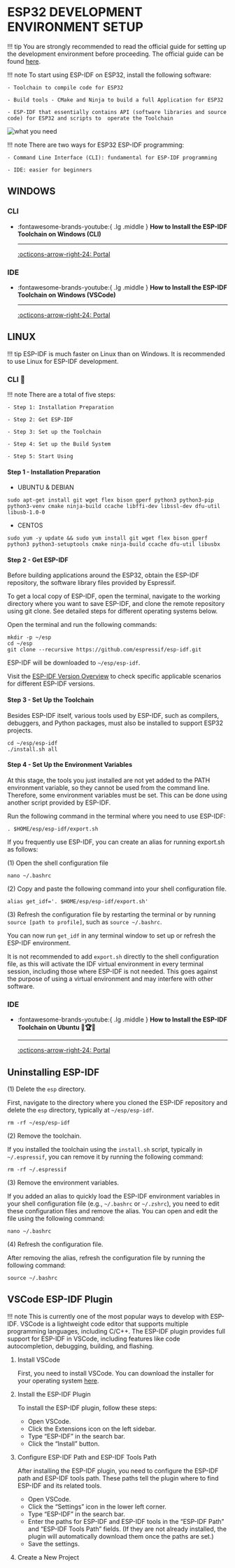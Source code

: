 # ESP32 DEVELOPMENT ENVIRONMENT SETUP

!!! tip
    You are strongly recommended to read the official guide for setting up the development environment before proceeding. The official guide can be found [here](https://docs.espressif.com/projects/esp-idf/en/latest/esp32/get-started/index.html). 

!!! note
    To start using ESP-IDF on ESP32, install the following software:
    
    - Toolchain to compile code for ESP32
    
    - Build tools - CMake and Ninja to build a full Application for ESP32
    
    - ESP-IDF that essentially contains API (software libraries and source code) for ESP32 and scripts to  operate the Toolchain

![what you need](what-you-need.png)

!!! note
    There are two ways for ESP32 ESP-IDF programming:

    - Command Line Interface (CLI): fundamental for ESP-IDF programming

    - IDE: easier for beginners

## WINDOWS

### CLI

<div class="grid cards" markdown>

-   :fontawesome-brands-youtube:{ .lg .middle } __How to Install the ESP-IDF Toolchain on Windows (CLI)__

    ---

    [:octicons-arrow-right-24: <a href="https://docs.espressif.com/projects/esp-idf/zh_CN/latest/esp32s3/get-started/windows-setup.html" target="_blank"> Portal </a>](#)

</div>

### IDE

<div class="grid cards" markdown>

-   :fontawesome-brands-youtube:{ .lg .middle } __How to Install the ESP-IDF Toolchain on Windows (VSCode)__

    ---

    [:octicons-arrow-right-24: <a href="https://www.youtube.com/watch?v=byVPAfodTyY&list=PLOzvoM7_Knrc9MKih2gNIMwZhGBfIKQb7" target="_blank"> Portal </a>](#)

</div>

## LINUX

!!! tip
    ESP-IDF is much faster on Linux than on Windows. It is recommended to use Linux for ESP-IDF development.

### CLI 🎯

!!! note
    There are a total of five steps:

    - Step 1: Installation Preparation

    - Step 2: Get ESP-IDF

    - Step 3: Set up the Toolchain

    - Step 4: Set up the Build System

    - Step 5: Start Using

#### Step 1 - Installation Preparation
- UBUNTU & DEBIAN

```shell
sudo apt-get install git wget flex bison gperf python3 python3-pip python3-venv cmake ninja-build ccache libffi-dev libssl-dev dfu-util libusb-1.0-0
```

- CENTOS

```shell
sudo yum -y update && sudo yum install git wget flex bison gperf python3 python3-setuptools cmake ninja-build ccache dfu-util libusbx
```

#### Step 2 - Get ESP-IDF

Before building applications around the ESP32, obtain the ESP-IDF repository, the software library files provided by Espressif.

To get a local copy of ESP-IDF, open the terminal, navigate to the working directory where you want to save ESP-IDF, and clone the remote repository using git clone. See detailed steps for different operating systems below.

Open the terminal and run the following commands:

```shell
mkdir -p ~/esp
cd ~/esp
git clone --recursive https://github.com/espressif/esp-idf.git
```
ESP-IDF will be downloaded to `~/esp/esp-idf`.

Visit the [ESP-IDF Version Overview](https://docs.espressif.com/projects/esp-idf/zh_CN/latest/esp32s3/versions.html) to check specific applicable scenarios for different ESP-IDF versions.

#### Step 3 - Set Up the Toolchain

Besides ESP-IDF itself, various tools used by ESP-IDF, such as compilers, debuggers, and Python packages, must also be installed to support ESP32 projects.
```shell
cd ~/esp/esp-idf
./install.sh all
```
#### Step 4 - Set Up the Environment Variables

At this stage, the tools you just installed are not yet added to the PATH environment variable, so they cannot be used from the command line. Therefore, some environment variables must be set. This can be done using another script provided by ESP-IDF.

Run the following command in the terminal where you need to use ESP-IDF:

```shell
. $HOME/esp/esp-idf/export.sh
```

If you frequently use ESP-IDF, you can create an alias for running export.sh as follows:

(1) Open the shell configuration file

```shell
nano ~/.bashrc
```

(2) Copy and paste the following command into your shell configuration file.


```shell
alias get_idf='. $HOME/esp/esp-idf/export.sh'
```

(3) Refresh the configuration file by restarting the terminal or by running `source [path to profile]`, such as `source ~/.bashrc`.

You can now run `get_idf` in any terminal window to set up or refresh the ESP-IDF environment.

It is not recommended to add `export.sh` directly to the shell configuration file, as this will activate the IDF virtual environment in every terminal session, including those where ESP-IDF is not needed. This goes against the purpose of using a virtual environment and may interfere with other software.

### IDE

<div class="grid cards" markdown>

-   :fontawesome-brands-youtube:{ .lg .middle } __How to Install the ESP-IDF Toolchain on Ubuntu 🎯🏆✅__

    ---

    [:octicons-arrow-right-24: <a href="https://www.youtube.com/watch?v=Hj3okDU-CIY&list=PLOzvoM7_Knrc9MKih2gNIMwZhGBfIKQb7&index=4" target="_blank"> Portal </a>](#)

</div>

## Uninstalling ESP-IDF

(1) Delete the `esp` directory.

First, navigate to the directory where you cloned the ESP-IDF repository and delete the `esp` directory, typically at `~/esp/esp-idf`.

```shell
rm -rf ~/esp/esp-idf
```

(2) Remove the toolchain.

If you installed the toolchain using the `install.sh` script, typically in `~/.espressif`, you can remove it by running the following command:

```shell
rm -rf ~/.espressif
```

(3) Remove the environment variables.

If you added an alias to quickly load the ESP-IDF environment variables in your shell configuration file (e.g., `~/.bashrc` or `~/.zshrc`), you need to edit these configuration files and remove the alias. You can open and edit the file using the following command:

```shell
nano ~/.bashrc
```

(4) Refresh the configuration file.

After removing the alias, refresh the configuration file by running the following command:

```shell
source ~/.bashrc
```

## VSCode ESP-IDF Plugin
!!! note
    This is currently one of the most popular ways to develop with ESP-IDF. VSCode is a lightweight code editor that supports multiple programming languages, including C/C++. The ESP-IDF plugin provides full support for ESP-IDF in VSCode, including features like code autocompletion, debugging, building, and flashing.

1. Install VSCode

    First, you need to install VSCode. You can download the installer for your operating system [here](https://code.visualstudio.com/).

2. Install the ESP-IDF Plugin

    To install the ESP-IDF plugin, follow these steps:

    - Open VSCode.
    - Click the Extensions icon on the left sidebar.
    - Type “ESP-IDF” in the search bar.
    - Click the “Install” button.

3. Configure ESP-IDF Path and ESP-IDF Tools Path

    After installing the ESP-IDF plugin, you need to configure the ESP-IDF path and ESP-IDF tools path. These paths tell the plugin where to find ESP-IDF and its related tools.

    - Open VSCode.
    - Click the “Settings” icon in the lower left corner.
    - Type “ESP-IDF” in the search bar.
    - Enter the paths for ESP-IDF and ESP-IDF tools in the “ESP-IDF Path” and “ESP-IDF Tools Path” fields. (If they are not already installed, the plugin will automatically download them once the paths are set.)
    - Save the settings.

4. Create a New Project
